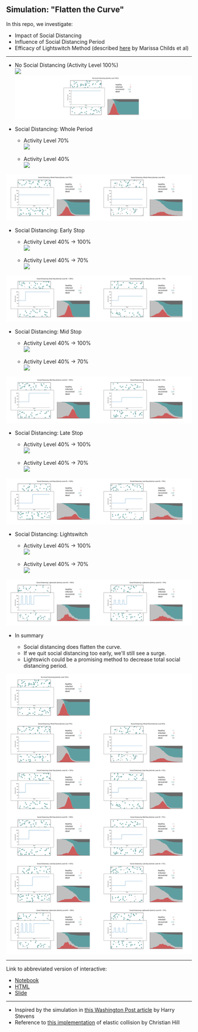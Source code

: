 ## Simulation: "Flatten the Curve"  
In this repo, we investigate:
- Impact of Social Distancing  
- Influence of Social Distancing Period  
- Efficacy of Lightswitch Method (described [here](https://covid-measures.github.io/) by Marissa Childs et al)  
  
---  

- No Social Distancing (Activity Level 100%)  
![](simulations/flattenthecurve_100.gif)  
![](concats/concat_overlayed_nosocialdistancing.png)  

- Social Distancing: Whole Period  

    - Activity Level 70%  
![](simulations/flattenthecurve_70.gif)  

    - Activity Level 40%  
![](simulations/flattenthecurve_40.gif)  

![](concats/concat_overlayed_wholeperiod.png)  

- Social Distancing: Early Stop  

    - Activity Level 40% -> 100%  
![](simulations/flattenthecurve_stop_shortterm.gif)  

    - Activity Level 40% -> 70%  
![](simulations/flattenthecurve_stop_shortterm70.gif)  

![](concats/concat_overlayed_stop_shortterm.png)  

- Social Distancing: Mid Stop  

    - Activity Level 40% -> 100%  
![](simulations/flattenthecurve_stop_midterm.gif)  

    - Activity Level 40% -> 70%  
![](simulations/flattenthecurve_stop_midterm70.gif)  

![](concats/concat_overlayed_stop_midterm.png)  

- Social Distancing: Late Stop  

    - Activity Level 40% -> 100%  
![](simulations/flattenthecurve_stop_longterm.gif)  

    - Activity Level 40% -> 70%  
![](simulations/flattenthecurve_stop_longterm70.gif)  

![](concats/concat_overlayed_stop_longterm.png)  

- Social Distancing: Lightswitch  

    - Activity Level 40% -> 100%  
![](simulations/flattenthecurve_lightswitch.gif)  

    - Activity Level 40% -> 70%  
![](simulations/flattenthecurve_lightswitch70.gif)  

![](concats/concat_overlayed_lightswitch.png)  

- In summary  

    - Social distancing does flatten the curve.  
    - If we quit social distancing too early, we'll still see a surge.  
    - Lightswich could be a promising method to decrease total social distancing period.  

![](concats/concat_overlayed_all.png)  

---  
  
Link to abbreviated version of interactive:  
- [Notebook](https://nbviewer.jupyter.org/github/rikiyay/covid19/blob/master/flatten_the_curve.ipynb?flush_cache=true)  
- [HTML](https://htmlpreview.github.io/?https://github.com/rikiyay/covid19/blob/master/flatten_the_curve.html)  
- [Slide](https://htmlpreview.github.io/?https://github.com/rikiyay/covid19/blob/master/flatten_the_curve.slides.html)  
  
---  
  
- Inspired by the simulation in [this Washington Post article](https://www.washingtonpost.com/graphics/2020/world/corona-simulator/) by Harry Stevens  
- Reference to [this implementation](https://github.com/xnx/collision) of elastic collision by Christian Hill  